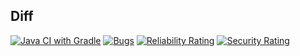 ## Diff
[![Java CI with Gradle](https://github.com/dreik84/diff/actions/workflows/gradle.yml/badge.svg)](https://github.com/dreik84/diff/actions/workflows/gradle.yml)
[![Bugs](https://sonarcloud.io/api/project_badges/measure?project=dreik84_diff&metric=bugs)](https://sonarcloud.io/summary/new_code?id=dreik84_diff)
[![Reliability Rating](https://sonarcloud.io/api/project_badges/measure?project=dreik84_diff&metric=reliability_rating)](https://sonarcloud.io/summary/new_code?id=dreik84_diff)
[![Security Rating](https://sonarcloud.io/api/project_badges/measure?project=dreik84_diff&metric=security_rating)](https://sonarcloud.io/summary/new_code?id=dreik84_diff)
